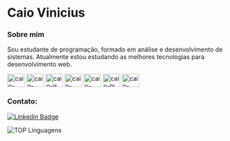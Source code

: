 # Caio Vinicius 

### Sobre mim 

Sou estudante de programação, formado em análise e desenvolvimento de sistemas. Atualmente estou estudando as melhores tecnologias para desenvolvimento web.

<div style="display: inline_block">
<img align="center" alt="caio-html" height="30" width="40" src="https://cdn.jsdelivr.net/gh/devicons/devicon/icons/html5/html5-original.svg" />
<img align="center" alt="caio-css" height="30" width="40" src="https://cdn.jsdelivr.net/gh/devicons/devicon/icons/css3/css3-original.svg" />
<img align="center" alt="caio-js" height="30" width="40" src="https://cdn.jsdelivr.net/gh/devicons/devicon/icons/javascript/javascript-plain.svg" />
<img align="center" alt="caio-react" height="30" width="40" src="https://cdn.jsdelivr.net/gh/devicons/devicon/icons/react/react-original.svg" />
<img align="center" alt="caio-sass" height="30" width="40" src="https://cdn.jsdelivr.net/gh/devicons/devicon/icons/sass/sass-original.svg" />
<img align="center" alt="caio-ts" height="30" width="40" src="https://cdn.jsdelivr.net/gh/devicons/devicon/icons/typescript/typescript-original.svg" />
<img align="center" alt="caio-next" height="30" width="40" src="https://cdn.jsdelivr.net/gh/devicons/devicon/icons/nextjs/nextjs-line.svg" />         
</div>

### Contato:
[![Linkedin Badge](https://img.shields.io/badge/-LinkedIn-blue?style=flat-square&logo=Linkedin&logoColor=white&link=https://https://www.linkedin.com/in/caio-vinicius-275b6a199/)](https://www.linkedin.com/in/caio-vinicius-275b6a199/)
 
 <p align="center">
 
![TOP Linguagens](https://github-readme-stats.vercel.app/api/top-langs/?username=caiov13&layout=compact&theme=transparent)

</p>






<!--
**caiov13/caiov13** is a ✨ _special_ ✨ repository because its `README.md` (this file) appears on your GitHub profile.

Here are some ideas to get you started:

- 🔭 I’m currently working on ...
- 🌱 I’m currently learning ...
- 👯 I’m looking to collaborate on ...
- 🤔 I’m looking for help with ...
- 💬 Ask me about ...
- 📫 How to reach me: ...
- 😄 Pronouns: ...
- ⚡ Fun fact: ...
-->
 
